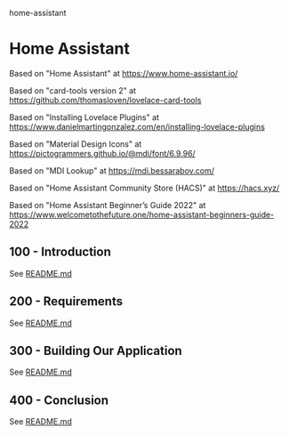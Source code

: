home-assistant
# Home Assistant

Based on "Home Assistant" at https://www.home-assistant.io/

Based on "card-tools version 2" at https://github.com/thomasloven/lovelace-card-tools

Based on "Installing Lovelace Plugins" at https://www.danielmartingonzalez.com/en/installing-lovelace-plugins

Based on "Material Design Icons" at https://pictogrammers.github.io/@mdi/font/6.9.96/

Based on "MDI Lookup" at https://mdi.bessarabov.com/

Based on "Home Assistant Community Store (HACS)" at https://hacs.xyz/

Based on "Home Assistant Beginner’s Guide 2022" at https://www.welcometothefuture.one/home-assistant-beginners-guide-2022

## 100 - Introduction

See [README.md](./100/README.md)

## 200 - Requirements

See [README.md](./200/README.md)

## 300 - Building Our Application

See [README.md](./300/README.md)

## 400 - Conclusion

See [README.md](./400/README.md)
